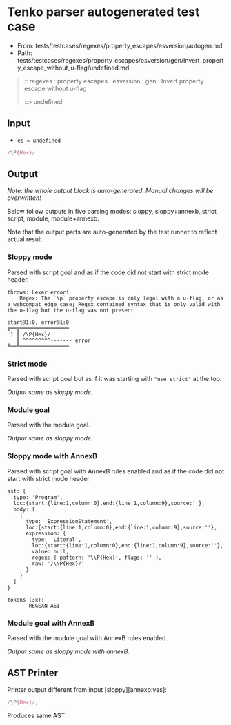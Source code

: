 # Tenko parser autogenerated test case

- From: tests/testcases/regexes/property_escapes/esversion/autogen.md
- Path: tests/testcases/regexes/property_escapes/esversion/gen/Invert_property_escape_without_u-flag/undefined.md

> :: regexes : property escapes : esversion : gen : Invert property escape without u-flag
>
> ::> undefined

## Input

- `es = undefined`

`````js
/\P{Hex}/
`````

## Output

_Note: the whole output block is auto-generated. Manual changes will be overwritten!_

Below follow outputs in five parsing modes: sloppy, sloppy+annexb, strict script, module, module+annexb.

Note that the output parts are auto-generated by the test runner to reflect actual result.

### Sloppy mode

Parsed with script goal and as if the code did not start with strict mode header.

`````
throws: Lexer error!
    Regex: The `\p` property escape is only legal with a u-flag, or as a webcompat edge case; Regex contained syntax that is only valid with the u-flag but the u-flag was not present

start@1:0, error@1:0
╔══╦════════════════
 1 ║ /\P{Hex}/
   ║ ^^^^^^^^^------- error
╚══╩════════════════

`````

### Strict mode

Parsed with script goal but as if it was starting with `"use strict"` at the top.

_Output same as sloppy mode._

### Module goal

Parsed with the module goal.

_Output same as sloppy mode._

### Sloppy mode with AnnexB

Parsed with script goal with AnnexB rules enabled and as if the code did not start with strict mode header.

`````
ast: {
  type: 'Program',
  loc:{start:{line:1,column:0},end:{line:1,column:9},source:''},
  body: [
    {
      type: 'ExpressionStatement',
      loc:{start:{line:1,column:0},end:{line:1,column:9},source:''},
      expression: {
        type: 'Literal',
        loc:{start:{line:1,column:0},end:{line:1,column:9},source:''},
        value: null,
        regex: { pattern: '\\P{Hex}', flags: '' },
        raw: '/\\P{Hex}/'
      }
    }
  ]
}

tokens (3x):
       REGEXN ASI
`````

### Module goal with AnnexB

Parsed with the module goal with AnnexB rules enabled.

_Output same as sloppy mode with annexB._

## AST Printer

Printer output different from input [sloppy][annexb:yes]:

````js
/\P{Hex}/;
````

Produces same AST

